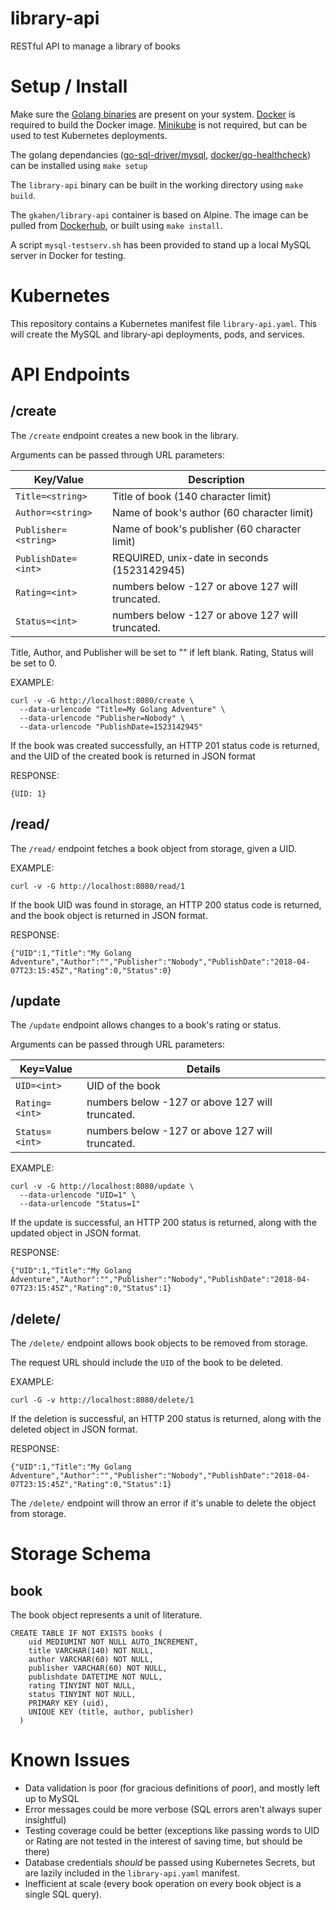 # library-api
RESTful API to manage a library of books

# Setup / Install
Make sure the [Golang binaries](https://golang.org/doc/install) are present on your system.
[Docker](https://docs.docker.com/install/) is required to build the Docker image.
[Minikube](https://kubernetes.io/docs/tasks/tools/install-minikube) is not required, but can be used to test Kubernetes deployments.

The golang dependancies ([go-sql-driver/mysql](https://github.com/docker/go-healthcheck), [docker/go-healthcheck](https://github.com/docker/go-healthcheck)) can be installed using `make setup`

The `library-api` binary can be built in the working directory using `make build`.

The `gkahen/library-api` container is based on Alpine. The image can be pulled from [Dockerhub](https://hub.docker.com/r/gkahen/library-api/), or built using `make install`.

A script `mysql-testserv.sh` has been provided to stand up a local MySQL server in Docker for testing.

# Kubernetes
This repository contains a Kubernetes manifest file `library-api.yaml`. This will create the MySQL and library-api deployments, pods, and services.

# API Endpoints
## /create
The `/create` endpoint creates a new book in the library.

Arguments can be passed through URL parameters:

|Key/Value|Description|
|---------|-----------|
`Title=<string>` | Title of book (140 character limit)
`Author=<string>` | Name of book's author (60 character limit)
`Publisher=<string>` | Name of book's publisher (60 character limit)
`PublishDate=<int>` | REQUIRED, unix-date in seconds (1523142945)
`Rating=<int>` | numbers below -127 or above 127 will truncated.
`Status=<int>` | numbers below -127 or above 127 will truncated.

Title, Author, and Publisher will be set to "" if left blank. Rating, Status will be set to 0.

EXAMPLE:

```
curl -v -G http://localhost:8080/create \
  --data-urlencode "Title=My Golang Adventure" \
  --data-urlencode "Publisher=Nobody" \
  --data-urlencode "PublishDate=1523142945"
```

If the book was created successfully, an HTTP 201 status code is returned, and the UID of the created book is returned in JSON format

RESPONSE:

```
{UID: 1}
```

## /read/
The `/read/` endpoint fetches a book object from storage, given a UID.

EXAMPLE:

```
curl -v -G http://localhost:8080/read/1
```

If the book UID was found in storage, an HTTP 200 status code is returned, and the book object is returned in JSON format.

RESPONSE:

```
{"UID":1,"Title":"My Golang Adventure","Author":"","Publisher":"Nobody","PublishDate":"2018-04-07T23:15:45Z","Rating":0,"Status":0}
```

## /update
The `/update` endpoint allows changes to a book's rating or status.

Arguments can be passed through URL parameters:

|Key=Value|Details|
|---------|-------|
`UID=<int>`    | UID of the book
`Rating=<int>` | numbers below -127 or above 127 will truncated.
`Status=<int>` | numbers below -127 or above 127 will truncated.

EXAMPLE:

```
curl -v -G http://localhost:8080/update \
  --data-urlencode "UID=1" \
  --data-urlencode "Status=1"
```

If the update is successful, an HTTP 200 status is returned, along with the updated object in JSON format.

RESPONSE:

```
{"UID":1,"Title":"My Golang Adventure","Author":"","Publisher":"Nobody","PublishDate":"2018-04-07T23:15:45Z","Rating":0,"Status":1}
```

## /delete/
The `/delete/` endpoint allows book objects to be removed from storage.

The request URL should include the `UID` of the book to be deleted.

EXAMPLE:

```
curl -G -v http://localhost:8080/delete/1
```

If the deletion is successful, an HTTP 200 status is returned, along with the deleted object in JSON format.

RESPONSE:

```
{"UID":1,"Title":"My Golang Adventure","Author":"","Publisher":"Nobody","PublishDate":"2018-04-07T23:15:45Z","Rating":0,"Status":1}
```

The `/delete/` endpoint will throw an error if it's unable to delete the object from storage.

# Storage Schema
## book
The book object represents a unit of literature.

```
CREATE TABLE IF NOT EXISTS books (
    uid MEDIUMINT NOT NULL AUTO_INCREMENT,
    title VARCHAR(140) NOT NULL,
    author VARCHAR(60) NOT NULL,
    publisher VARCHAR(60) NOT NULL,
    publishdate DATETIME NOT NULL,
    rating TINYINT NOT NULL,
    status TINYINT NOT NULL,
    PRIMARY KEY (uid),
    UNIQUE KEY (title, author, publisher)
  )
```

# Known Issues
* Data validation is poor (for gracious definitions of _poor_), and mostly left up to MySQL
* Error messages could be more verbose (SQL errors aren't always super insightful)
* Testing coverage could be better (exceptions like passing words to UID or Rating are not tested in the interest of saving time, but should be there)
* Database credentials _should_ be passed using Kubernetes Secrets, but are lazily included in the `library-api.yaml` manifest.
* Inefficient at scale (every book operation on every book object is a single SQL query). 
